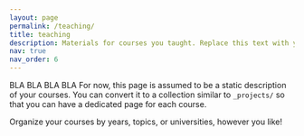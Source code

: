 ```yaml
---
layout: page
permalink: /teaching/
title: teaching
description: Materials for courses you taught. Replace this text with your description.
nav: true
nav_order: 6
---
```

BLA BLA BLA BLA
For now, this page is assumed to be a static description of your courses. You can convert it to a collection similar to `_projects/` so that you can have a dedicated page for each course.

Organize your courses by years, topics, or universities, however you like!
